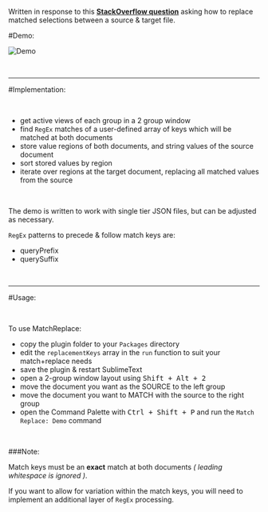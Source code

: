 Written in response to this [__StackOverflow question__](http://stackoverflow.com/questions/36242643/replace-the-matched-selections-from-another-file) asking how to replace matched selections between a source & target file.

#Demo:

![Demo](https://raw.githubusercontent.com/Enteleform/-SCRIPTS-/master/SublimeText/%5BMisc%5D/%5BProof%20Of%20Concept%5D%20MatchReplace/Demo.gif)

&nbsp;

-----

#Implementation:

&nbsp;

* get active views of each group in a 2 group window
* find `RegEx` matches of a user-defined array of keys which will be matched at both documents
* store value regions of both documents, and string values of the source document
* sort stored values by region
* iterate over regions at the target document, replacing all matched values from the source

&nbsp;

The demo is written to work with single tier JSON files, but can be adjusted as necessary.

`RegEx` patterns to precede & follow match keys are:

* queryPrefix
* querySuffix

&nbsp;

-----

#Usage:

&nbsp;

To use MatchReplace:

* copy the plugin folder to your `Packages` directory
* edit the `replacementKeys` array in the `run` function to suit your match+replace needs
* save the plugin & restart SublimeText
* open a 2-group window layout using <kbd>Shift + Alt + 2</kbd>
* move the document you want as the SOURCE to the left group
* move the document you want to MATCH with the source to the right group
* open the Command Palette with <kbd>Ctrl + Shift + P</kbd> and run the `Match Replace: Demo` command

&nbsp;

###Note:

Match keys must be an __exact__ match at both documents *( leading whitespace is ignored )*.

If you want to allow for variation within the match keys, you will need to implement an additional layer of `RegEx` processing.
